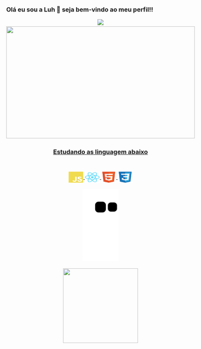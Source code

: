 ### Olá eu sou a Luh 🥰 seja bem-vindo ao meu perfil!!

<div align="center">
  <a href="https://github.com/LuhS2ilvah">
  <img height="180em" src="https://github-readme-stats.vercel.app/api?username=LuhS2ilvah&show_icons=true&theme=dracula&include_all_commits=true&count_private=true"/>
 <div>
  <img  width="100%" height="300" src="https://user-images.githubusercontent.com/70382532/138322189-2db8df52-9dcb-40a0-88a8-c365466bd33d.gif"/>
    </div>
<h3 > Estudando as linguagem abaixo<h3>
<div style="display: inline_block"><br>
  <img align="center" alt="Luh-Js" height="30" width="40" src="https://raw.githubusercontent.com/devicons/devicon/master/icons/javascript/javascript-plain.svg">
  
  <img align="center" alt="Luh-React" height="30" width="40" src="https://raw.githubusercontent.com/devicons/devicon/master/icons/react/react-original.svg">
  <img align="center" alt="Luh-HTML" height="30" width="40" src="https://raw.githubusercontent.com/devicons/devicon/master/icons/html5/html5-original.svg">
   <img align="center" alt="Rafa-CSS" height="30" width="40" src="https://raw.githubusercontent.com/devicons/devicon/master/icons/css3/css3-original.svg">
  
![Snake animation](https://github.com/rafaballerini/rafaballerini/blob/output/github-contribution-grid-snake.svg)
 
</div>

<img src="https://user-images.githubusercontent.com/90657609/153277502-55d820bb-aec6-4243-9524-b8080186d95d.gif" width="200" height="200" />

